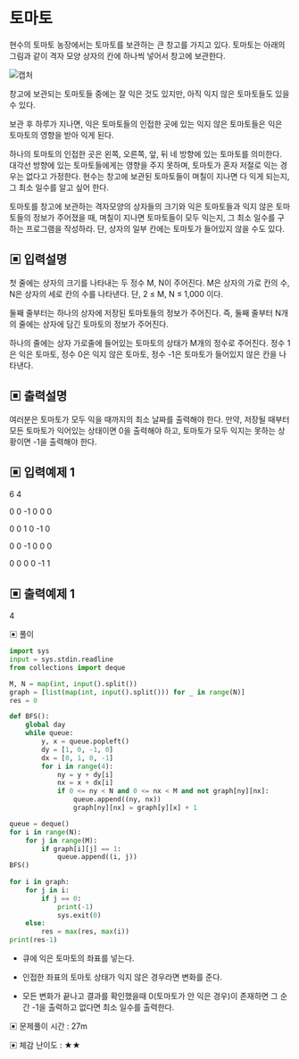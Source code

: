 # 토마토

현수의 토마토 농장에서는 토마토를 보관하는 큰 창고를 가지고 있다. 토마토는 아래의 그림과 같이 격자 모양 상자의 칸에 하나씩 넣어서 창고에 보관한다. 

![캡처](https://github.com/dnwls16071/TIL/assets/106802375/6986a0f9-5660-449c-afd6-5feead2e1abf)

창고에 보관되는 토마토들 중에는 잘 익은 것도 있지만, 아직 익지 않은 토마토들도 있을 수 있다. 

보관 후 하루가 지나면, 익은 토마토들의 인접한 곳에 있는 익지 않은 토마토들은 익은 토마토의 영향을 받아 익게 된다. 

하나의 토마토의 인접한 곳은 왼쪽, 오른쪽, 앞, 뒤 네 방향에 있는 토마토를 의미한다. 대각선 방향에 있는 토마토들에게는 영향을 주지 못하며, 토마토가 혼자 저절로 익는 경우는 없다고 가정한다. 현수는 창고에 보관된 토마토들이 며칠이 지나면 다 익게 되는지, 그 최소 일수를 알고 싶어 한다.

토마토를 창고에 보관하는 격자모양의 상자들의 크기와 익은 토마토들과 익지 않은 토마토들의 정보가 주어졌을 때, 며칠이 지나면 토마토들이 모두 익는지, 그 최소 일수를 구하는 프로그램을 작성하라. 단, 상자의 일부 칸에는 토마토가 들어있지 않을 수도 있다.

## ▣ 입력설명

첫 줄에는 상자의 크기를 나타내는 두 정수 M, N이 주어진다. M은 상자의 가로 칸의 수, N은 상자의 세로 칸의 수를 나타낸다. 단, 2 ≤ M, N ≤ 1,000 이다.

둘째 줄부터는 하나의 상자에 저장된 토마토들의 정보가 주어진다. 즉, 둘째 줄부터 N개의 줄에는 상자에 담긴 토마토의 정보가 주어진다. 

하나의 줄에는 상자 가로줄에 들어있는 토마토의 상태가 M개의 정수로 주어진다. 정수 1은 익은 토마토, 정수 0은 익지 않은 토마토, 정수 -1은 토마토가 들어있지 않은 칸을 나타낸다.

## ▣ 출력설명

여러분은 토마토가 모두 익을 때까지의 최소 날짜를 출력해야 한다. 만약, 저장될 때부터 모든 토마토가 익어있는 상태이면 0을 출력해야 하고, 토마토가 모두 익지는 못하는 상황이면 -1을 출력해야 한다.

## ▣ 입력예제 1

6 4

0 0 -1 0 0 0

0 0 1 0 -1 0

0 0 -1 0 0 0

0 0 0 0 -1 1

## ▣ 출력예제 1

4

▣ 풀이

```python
import sys
input = sys.stdin.readline
from collections import deque

M, N = map(int, input().split())
graph = [list(map(int, input().split())) for _ in range(N)]
res = 0

def BFS():
    global day
    while queue:
        y, x = queue.popleft()
        dy = [1, 0, -1, 0]
        dx = [0, 1, 0, -1]
        for i in range(4):
            ny = y + dy[i]
            nx = x + dx[i]
            if 0 <= ny < N and 0 <= nx < M and not graph[ny][nx]:
                queue.append((ny, nx))
                graph[ny][nx] = graph[y][x] + 1

queue = deque()
for i in range(N):
    for j in range(M):
        if graph[i][j] == 1:
            queue.append((i, j))
BFS()
    
for i in graph:
    for j in i:
        if j == 0:
            print(-1)
            sys.exit(0)
    else:
        res = max(res, max(i))
print(res-1)
```

- 큐에 익은 토마토의 좌표를 넣는다.

- 인접한 좌표의 토마토 상태가 익지 않은 경우라면 변화를 준다.

- 모든 변화가 끝나고 결과를 확인했을때 0(토마토가 안 익은 경우)이 존재하면 그 순간 -1을 출력하고 없다면 최소 일수를 출력한다.

▣ 문제풀이 시간 : 27m

▣ 체감 난이도 : ★★

